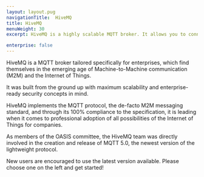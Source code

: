 ```yaml
---
layout: layout.pug
navigationTitle:  HiveMQ
title: HiveMQ
menuWeight: 30
excerpt: HiveMQ is a highly scalable MQTT broker. It allows you to connect millions of devices using the MQTT protocol.

enterprise: false
---
```


HiveMQ is a MQTT broker tailored specifically for enterprises, which find themselves in the emerging age of Machine-to-Machine communication (M2M) and the Internet of Things.

It was built from the ground up with maximum scalability and enterprise-ready security concepts in mind.

HiveMQ implements the MQTT protocol, the de-facto M2M messaging standard, and through its 100% compliance to the specification, it is leading when it comes to professional adoption of all possibilities of the Internet of Things for companies.

As members of the OASIS committee, the HiveMQ team was directly involved in the creation and release of MQTT 5.0, the newest version of the lightweight protocol.

New users are encouraged to use the latest version available. Please choose one on the left and get started!
